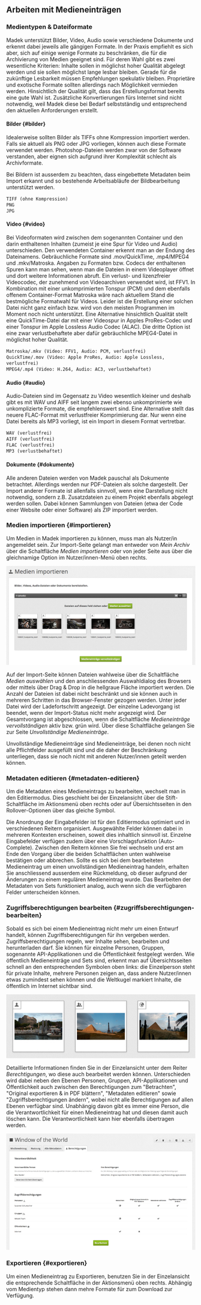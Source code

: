 ## Arbeiten mit Medieneinträgen

### Medientypen & Dateiformate

Madek unterstützt Bilder, Video, Audio sowie verschiedene Dokumente und erkennt dabei jeweils alle gängigen Formate. In der Praxis empfiehlt es sich aber, sich auf einige wenige Formate zu beschränken, die für die Archivierung von Medien geeignet sind. Für deren Wahl gibt es zwei wesentliche Kriterien: Inhalte sollen in möglichst hoher Qualität abgelegt werden und sie sollen möglichst lange lesbar bleiben. Gerade für die zukünftige Lesbarkeit müssen Empfehlungen spekulativ bleiben. Proprietäre und exotische Formate sollten allerdings nach Möglichkeit vermieden werden. Hinsichtlich der Qualität gilt, dass das Erstellungsformat bereits eine gute Wahl ist. Zusätzliche Konvertierungen fürs Internet sind nicht notwendig, weil Madek diese bei Bedarf selbstständig und entsprechend den aktuellen Anforderungen erstellt.

#### Bilder {#bilder}

Idealerweise sollten Bilder als TIFFs ohne Kompression importiert werden. Falls sie aktuell als PNG oder JPG vorliegen, können auch diese Formate verwendet werden. Photoshop-Dateien werden zwar von der Software verstanden, aber eignen sich aufgrund ihrer Komplexität schlecht als Archivformate.

Bei Bildern ist ausserdem zu beachten, dass eingebettete Metadaten beim Import erkannt und so bestehende Arbeitsabläufe der Bildbearbeitung unterstützt werden.

```
TIFF (ohne Kompression)  
PNG  
JPG
```

#### Video {#video}

Bei Videoformaten wird zwischen dem sogenannten Container und den darin enthaltenen Inhalten \(zumeist je eine Spur für Video und Audio\) unterschieden. Den verwendeten Container erkennt man an der Endung des Dateinamens. Gebräuchliche Formate sind .mov/QuickTime, .mp4/MPEG4 und .mkv/Matroska. Angaben zu Formaten bzw. Codecs der enthaltenen Spuren kann man sehen, wenn man die Dateien in einem Videoplayer öffnet und dort weitere Informationen abruft. Ein verlust- und lizenzfreier Videocodec, der zunehmend von Videoarchiven verwendet wird, ist FFV1. In Kombination mit einer unkomprimierten Tonspur \(PCM\) und dem ebenfalls offenem Container-Format Matroska wäre nach aktuellem Stand die bestmögliche Formatwahl für Videos. Leider ist die Erstellung einer solchen Datei nicht ganz einfach bzw. wird von den meisten Programmen im Moment noch nicht unterstützt. Eine Alternative hinsichtlich Qualität stellt eine QuickTime-Datei dar mit einer Videospur in Apples ProRes-Codec und einer Tonspur im Apple Lossless Audio Codec \(ALAC\). Die dritte Option ist eine zwar verlustbehaftete aber dafür gebräuchliche MPEG4-Datei in möglichst hoher Qualität.

```
Matroska/.mkv (Video: FFV1, Audio: PCM, verlustfrei)  
QuickTime/.mov (Video: Apple ProRes, Audio: Apple Lossless, verlustfrei)  
MPEG4/.mp4 (Video: H.264, Audio: AC3, verlustbehaftet)
```

#### Audio {#audio}

Audio-Dateien sind im Gegensatz zu Video wesentlich kleiner und deshalb gibt es mit WAV und AIFF seit langem zwei ebenso unkomprimierte wie unkomplizierte Formate, die empfehlenswert sind. Eine Alternative stellt das neuere FLAC-Format mit verlustfreier Komprimierung dar. Nur wenn eine Datei bereits als MP3 vorliegt, ist ein Import in diesem Format vertretbar.

```
WAV (verlustfrei)  
AIFF (verlustfrei)  
FLAC (verlustfrei)  
MP3 (verlustbehaftet)
```

#### Dokumente {#dokumente}

Alle anderen Dateien werden von Madek pauschal als Dokumente betrachtet. Allerdings werden nur PDF-Dateien als solche dargestellt. Der Import anderer Formate ist allenfalls sinnvoll, wenn eine Darstellung nicht notwendig, sondern z.B. Zusatzdateien zu einem Projekt ebenfalls abgelegt werden sollen. Dabei können Sammlungen von Dateien \(etwa der Code einer Website oder einer Software\) als ZIP importiert werden.

### Medien importieren {#importieren}

Um Medien in Madek importieren zu können, muss man als Nutzer/in angemeldet sein. Zur Import-Seite gelangt man entweder von _Mein Archiv_ über die Schaltfläche _Medien importieren_ oder von jeder Seite aus über die gleichnamige Option im Nutzer/innen-Menü oben rechts.

[![](/assets/mediaentries-import_20180423_3.21.1_Aloise.png "Medien importieren")](/assets/mediaentries-import.png)

Auf der Import-Seite können Dateien wahlweise über die Schaltfläche _Medien auswählen_ und den anschliessenden Auswahldialog des Browsers oder mittels über Drag & Drop in die hellgraue Fläche importiert werden. Die Anzahl der Dateien ist dabei nicht beschränkt und sie können auch in mehreren Schritten in das Browser-Fenster gezogen werden. Unter jeder Datei wird der Ladefortschritt angezeigt. Der einzelne Ladevorgang ist beendet, wenn der Import-Status nicht mehr angezeigt wird. Der Gesamtvorgang ist abgeschlossen, wenn die Schaltfläche _Medieneinträge vervollständigen_ aktiv bzw. grün wird. Über diese Schaltfläche gelangen Sie zur Seite _Unvollständige Medieneinträge_.

Unvollständige Medieneinträge sind Medieneinträge, bei denen noch nicht alle Pflichtfelder ausgefüllt sind und die daher der Beschränkung unterliegen, dass sie noch nicht mit anderen Nutzer/innen geteilt werden können.

### Metadaten editieren {#metadaten-editieren}

Um die Metadaten eines Medieneintrags zu bearbeiten, wechselt man in den Editiermodus. Dies geschieht bei der Einzelansicht über die Stift-Schaltfläche im Aktionsmenü oben rechts oder auf Übersichtsseiten in den Rollover-Optionen über das gleiche Symbol.

Die Anordnung der Eingabefelder ist für den Editiermodus optimiert und in verschiedenen Reitern organisiert. Ausgewählte Felder können dabei in mehreren Kontexten erscheinen, soweit dies inhaltlich sinnvoll ist. Einzelne Eingabefelder verfügen zudem über eine Vorschlagsfunktion \(Auto-Complete\). Zwischen den Reitern können Sie frei wechseln und erst am Ende den Vorgang über die beiden Schaltflächen unten wahlweise bestätigen oder abbrechen. Sollte es sich bei dem bearbeiteten Medieneintrag um einen unvollständigen Medieneintrag handeln, erhalten Sie anschliessend ausserdem eine Rückmeldung, ob dieser aufgrund der Änderungen zu einem regulären Medieneintrag wurde. Das Bearbeiten der Metadaten von Sets funktioniert analog, auch wenn sich die verfügbaren Felder unterscheiden können.

### Zugriffsberechtigungen bearbeiten {#zugriffsberechtigungen-bearbeiten}

Sobald es sich bei einem Medieneintrag nicht mehr um einen Entwurf handelt, können Zugriffsberechtigungen für ihn vergeben werden. Zugriffsberechtigungen regeln, wer Inhalte sehen, bearbeiten und herunterladen darf. Sie können für einzelne Personen, Gruppen, sogenannte API-Applikationen und die Öffentlichkeit festgelegt werden. Wie öffentlich Medieneinträge und Sets sind, erkennt man auf Übersichtsseiten schnell an den entsprechenden Symbolen oben links: die Einzelperson steht für private Inhalte, mehrere Personen zeigen an, dass andere Nutzer/innen etwas zumindest sehen können und die Weltkugel markiert Inhalte, die öffentlich im Internet sichtbar sind.

[![Private, geteilte und öffentliche Medieneinträge](/assets/mediaentries-icons.jpg "Private, geteilte und öffentliche Medieneinträge")](/assets/mediaentries-icons.png)

Detaillierte Informationen finden Sie in der Einzelansicht unter dem Reiter _Berechtigungen_, wo diese auch bearbeitet werden können. Unterschieden wird dabei neben den Ebenen Personen, Gruppen, API-Applikationen und Öffentlichkeit auch zwischen den Berechtigungen zum "Betrachten", "Original exportieren & in PDF blättern", "Metadaten editieren" sowie "Zugriffsberechtigungen ändern", wobei nicht alle Berechtigungen auf allen Ebenen verfügbar sind. Unabhängig davon gibt es immer eine Person, die die Verantwortlichkeit für einen Medieneintrag hat und diesen damit auch löschen kann. Die Verantwortlichkeit kann hier ebenfalls übertragen werden.

[![Zugriffsberechtigungen bearbeiten](/assets/mediaentries-permissions.jpg "Zugriffsberechtigungen bearbeiten")](/assets/mediaentries-permissions.png)

### Exportieren {#exportieren}

Um einen Medieneintrag zu Exportieren, benutzen Sie in der Einzelansicht die entsprechende Schaltfläche in der Aktionsmenü oben rechts. Abhängig vom Medientyp stehen dann mehre Formate für zum Download zur Verfügung.

